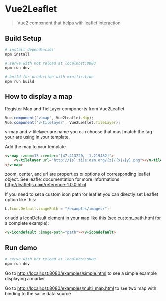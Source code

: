 # Vue2Leaflet

> Vue2 component that helps with leaflet interaction

## Build Setup

``` bash
# install dependencies
npm install

# serve with hot reload at localhost:8080
npm run dev

# build for production with minification
npm run build
```
## How to display a map
Register Map and TielLayer components from Vue2Leaflet

``` javascript
Vue.component('v-map', Vue2Leaflet.Map);
Vue.component('v-tilelayer', Vue2Leaflet.TileLayer);
```
v-map and v-tilelayer are name you can choose that must match the tag your are using in your template.

Add the map to your template
``` html
<v-map :zoom=13 :center="[47.413220, -1.219482]">
	<v-tilelayer url="http://{s}.tile.osm.org/{z}/{x}/{y}.png"></v-tilelayer>
</v-map>
```
zoom, center, and url are properties or options of corresponding leaflet object.
See leaflet documentation for more informations <http://leafletjs.com/reference-1.0.0.html>

If you need to set a custom icon path for leaflet you can directly set Leaflet option like this:
``` javascript
L.Icon.Default.imagePath = "/examples/images/";
```
or add a IconDefault element in your map like this (see custom_path.html for a complete example):
``` html
<v-icondefault :image-path="path"></v-icondefault>
```
## Run demo
``` bash
# serve with hot reload at localhost:8080
npm run dev
```
Go to <http://localhost:8080/examples/simple.html> to see a simple example displaying a marker

Go to <http://localhost:8080/examples/multi_map.html> to see two map with binding to the same data source
